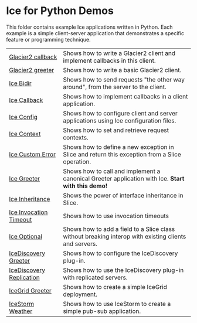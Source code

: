 # Ice for Python Demos

This folder contains example Ice applications written in Python. Each example is a simple client-server application that
demonstrates a specific feature or programming technique.

|                                                         |                                                                                                       |
|---------------------------------------------------------|-------------------------------------------------------------------------------------------------------|
| [Glacier2 callback](./Glacier2/callback/)               | Shows how to write a Glacier2 client and implement callbacks in this client.                          |
| [Glacier2 greeter](./Glacier2/greeter/)                 | Shows how to write a basic Glacier2 client.                                                           |
| [Ice Bidir](./Ice/bidir/)                               | Shows how to send requests "the other way around", from the server to the client.                     |
| [Ice Callback](./Ice/callback/)                         | Shows how to implement callbacks in a client application.                                             |
| [Ice Config](./Ice/config/)                             | Shows how to configure client and server applications using Ice configuration files.                  |
| [Ice Context](./Ice/context/)                           | Shows how to set and retrieve request contexts.                                                       |
| [Ice Custom Error](./Ice/customError/)                  | Shows how to define a new exception in Slice and return this exception from a Slice operation.        |
| [Ice Greeter](./Ice/greeter/)                           | Shows how to call and implement a canonical Greeter application with Ice. **Start with this demo!**   |
| [Ice Inheritance](./Ice/inheritance/)                   | Shows the power of interface inheritance in Slice.                                                    |
| [Ice Invocation Timeout](./Ice/invocation_timeout/)     | Shows how to use invocation timeouts                                                                  |
| [Ice Optional](./Ice/optional/)                         | Shows how to add a field to a Slice class without breaking interop with existing clients and servers. |
| [IceDiscovery Greeter](./IceDiscovery/greeter/)         | Shows how to configure the IceDiscovery plug-in.                                                      |
| [IceDiscovery Replication](./IceDiscovery/Replication/) | Shows how to use the IceDiscovery plug-in with replicated servers.                                    |
| [IceGrid Greeter](./IceGrid/greeter)                    | Shows how to create a simple IceGrid deployment.                                                      |
| [IceStorm Weather](./IceStorm/weather/)                 | Shows how to use IceStorm to create a simple pub-sub application.                                     |
